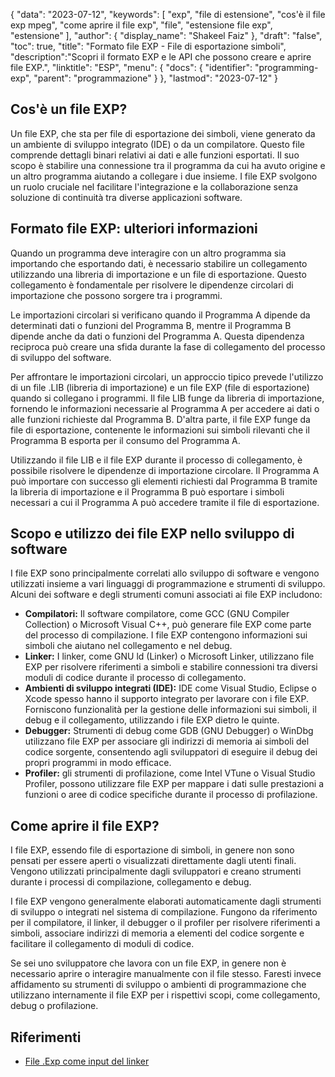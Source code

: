 {
"data": "2023-07-12",
  "keywords": [
"exp",
"file di estensione",
"cos'è il file exp mpeg",
"come aprire il file exp",
"file",
"estensione file exp",
"estensione"
],
  "author": {
"display_name": "Shakeel Faiz"
},
"draft": "false",
"toc": true,
"title": "Formato file EXP - File di esportazione simboli",
  "description":"Scopri il formato EXP e le API che possono creare e aprire file EXP.",
"linktitle": "ESP",
  "menu": {
    "docs": {
      "identifier": "programming-exp",
"parent": "programmazione"
}
},
"lastmod": "2023-07-12"
}

## Cos'è un file EXP?

Un file EXP, che sta per file di esportazione dei simboli, viene generato da un ambiente di sviluppo integrato (IDE) o da un compilatore. Questo file comprende dettagli binari relativi ai dati e alle funzioni esportati. Il suo scopo è stabilire una connessione tra il programma da cui ha avuto origine e un altro programma aiutando a collegare i due insieme. I file EXP svolgono un ruolo cruciale nel facilitare l'integrazione e la collaborazione senza soluzione di continuità tra diverse applicazioni software.

## Formato file EXP: ulteriori informazioni

Quando un programma deve interagire con un altro programma sia importando che esportando dati, è necessario stabilire un collegamento utilizzando una libreria di importazione e un file di esportazione. Questo collegamento è fondamentale per risolvere le dipendenze circolari di importazione che possono sorgere tra i programmi.

Le importazioni circolari si verificano quando il Programma A dipende da determinati dati o funzioni del Programma B, mentre il Programma B dipende anche da dati o funzioni del Programma A. Questa dipendenza reciproca può creare una sfida durante la fase di collegamento del processo di sviluppo del software.

Per affrontare le importazioni circolari, un approccio tipico prevede l'utilizzo di un file .LIB (libreria di importazione) e un file EXP (file di esportazione) quando si collegano i programmi. Il file LIB funge da libreria di importazione, fornendo le informazioni necessarie al Programma A per accedere ai dati o alle funzioni richieste dal Programma B. D'altra parte, il file EXP funge da file di esportazione, contenente le informazioni sui simboli rilevanti che il Programma B esporta per il consumo del Programma A.

Utilizzando il file LIB e il file EXP durante il processo di collegamento, è possibile risolvere le dipendenze di importazione circolare. Il Programma A può importare con successo gli elementi richiesti dal Programma B tramite la libreria di importazione e il Programma B può esportare i simboli necessari a cui il Programma A può accedere tramite il file di esportazione.

## Scopo e utilizzo dei file EXP nello sviluppo di software

I file EXP sono principalmente correlati allo sviluppo di software e vengono utilizzati insieme a vari linguaggi di programmazione e strumenti di sviluppo. Alcuni dei software e degli strumenti comuni associati ai file EXP includono:

- **Compilatori:** Il software compilatore, come GCC (GNU Compiler Collection) o Microsoft Visual C++, può generare file EXP come parte del processo di compilazione. I file EXP contengono informazioni sui simboli che aiutano nel collegamento e nel debug.
- **Linker:** I linker, come GNU ld (Linker) o Microsoft Linker, utilizzano file EXP per risolvere riferimenti a simboli e stabilire connessioni tra diversi moduli di codice durante il processo di collegamento.
- **Ambienti di sviluppo integrati (IDE):** IDE come Visual Studio, Eclipse o Xcode spesso hanno il supporto integrato per lavorare con i file EXP. Forniscono funzionalità per la gestione delle informazioni sui simboli, il debug e il collegamento, utilizzando i file EXP dietro le quinte.
- **Debugger:** Strumenti di debug come GDB (GNU Debugger) o WinDbg utilizzano file EXP per associare gli indirizzi di memoria ai simboli del codice sorgente, consentendo agli sviluppatori di eseguire il debug dei propri programmi in modo efficace.
- **Profiler:** gli strumenti di profilazione, come Intel VTune o Visual Studio Profiler, possono utilizzare file EXP per mappare i dati sulle prestazioni a funzioni o aree di codice specifiche durante il processo di profilazione.

## Come aprire il file EXP?

I file EXP, essendo file di esportazione di simboli, in genere non sono pensati per essere aperti o visualizzati direttamente dagli utenti finali. Vengono utilizzati principalmente dagli sviluppatori e creano strumenti durante i processi di compilazione, collegamento e debug.

I file EXP vengono generalmente elaborati automaticamente dagli strumenti di sviluppo o integrati nel sistema di compilazione. Fungono da riferimento per il compilatore, il linker, il debugger o il profiler per risolvere riferimenti a simboli, associare indirizzi di memoria a elementi del codice sorgente e facilitare il collegamento di moduli di codice.

Se sei uno sviluppatore che lavora con un file EXP, in genere non è necessario aprire o interagire manualmente con il file stesso. Faresti invece affidamento su strumenti di sviluppo o ambienti di programmazione che utilizzano internamente il file EXP per i rispettivi scopi, come collegamento, debug o profilazione.

## Riferimenti
* [File .Exp come input del linker](https://learn.microsoft.com/en-us/cpp/build/reference/dot-exp-files-as-linker-input?view=msvc-170)


